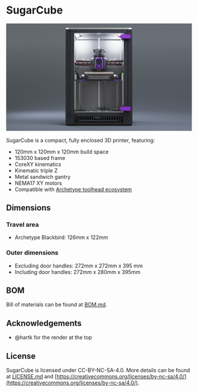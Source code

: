 # SugarCube

![Render](Images/Render.png)

SugarCube is a compact, fully enclosed 3D printer, featuring:

* 120mm x 120mm x 120mm build space
* 153030 based frame
* CoreXY kinematics
* Kinematic triple Z
* Metal sandwich gantry
* NEMA17 XY motors
* Compatible with [Archetype toolhead ecosystem](https://github.com/Armchair-Heavy-Industries/Archetype)

## Dimensions

### Travel area
* Archetype Blackbird: 126mm x 122mm

### Outer dimensions

* Excluding door handles: 272mm x 272mm x 395 mm
* Including door handles: 272mm x 280mm x 395mm

## BOM

Bill of materials can be found at [BOM.md](BOM.md).

## Acknowledgements

* @hartk for the render at the top

## License

SugarCube is licensed under CC-BY-NC-SA-4.0. More details can be found at [LICENSE.md](LICENSE.md) and [https://creativecommons.org/licenses/by-nc-sa/4.0/](https://creativecommons.org/licenses/by-nc-sa/4.0/).
